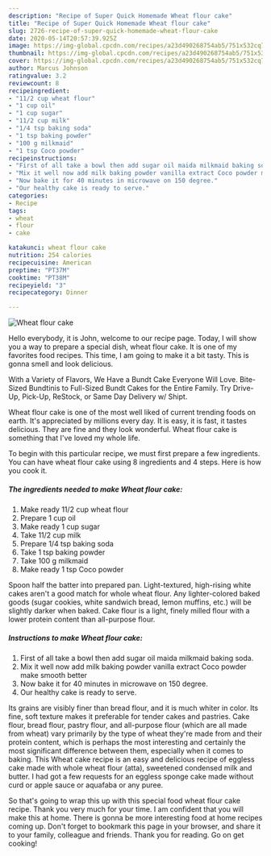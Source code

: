 ```yaml
---
description: "Recipe of Super Quick Homemade Wheat flour cake"
title: "Recipe of Super Quick Homemade Wheat flour cake"
slug: 2726-recipe-of-super-quick-homemade-wheat-flour-cake
date: 2020-05-14T20:57:39.925Z
image: https://img-global.cpcdn.com/recipes/a23d490268754ab5/751x532cq70/wheat-flour-cake-recipe-main-photo.jpg
thumbnail: https://img-global.cpcdn.com/recipes/a23d490268754ab5/751x532cq70/wheat-flour-cake-recipe-main-photo.jpg
cover: https://img-global.cpcdn.com/recipes/a23d490268754ab5/751x532cq70/wheat-flour-cake-recipe-main-photo.jpg
author: Marcus Johnson
ratingvalue: 3.2
reviewcount: 8
recipeingredient:
- "11/2 cup wheat flour"
- "1 cup oil"
- "1 cup sugar"
- "11/2 cup milk"
- "1/4 tsp baking soda"
- "1 tsp baking powder"
- "100 g milkmaid"
- "1 tsp Coco powder"
recipeinstructions:
- "First of all take a bowl then add sugar oil maida milkmaid baking soda."
- "Mix it well now add milk baking powder vanilla extract Coco powder make smooth better"
- "Now bake it for 40 minutes in microwave on 150 degree."
- "Our healthy cake is ready to serve."
categories:
- Recipe
tags:
- wheat
- flour
- cake

katakunci: wheat flour cake 
nutrition: 254 calories
recipecuisine: American
preptime: "PT37M"
cooktime: "PT38M"
recipeyield: "3"
recipecategory: Dinner

---
```



![Wheat flour cake](https://img-global.cpcdn.com/recipes/a23d490268754ab5/751x532cq70/wheat-flour-cake-recipe-main-photo.jpg)

Hello everybody, it is John, welcome to our recipe page. Today, I will show you a way to prepare a special dish, wheat flour cake. It is one of my favorites food recipes. This time, I am going to make it a bit tasty. This is gonna smell and look delicious.

With a Variety of Flavors, We Have a Bundt Cake Everyone Will Love. Bite-Sized Bundtinis to Full-Sized Bundt Cakes for the Entire Family. Try Drive-Up, Pick-Up, ReStock, or Same Day Delivery w/ Shipt.

Wheat flour cake is one of the most well liked of current trending foods on earth. It's appreciated by millions every day. It is easy, it is fast, it tastes delicious. They are fine and they look wonderful. Wheat flour cake is something that I've loved my whole life.


To begin with this particular recipe, we must first prepare a few ingredients. You can have wheat flour cake using 8 ingredients and 4 steps. Here is how you cook it.

<!--inarticleads1-->

##### The ingredients needed to make Wheat flour cake:

1. Make ready 11/2 cup wheat flour
1. Prepare 1 cup oil
1. Make ready 1 cup sugar
1. Take 11/2 cup milk
1. Prepare 1/4 tsp baking soda
1. Take 1 tsp baking powder
1. Take 100 g milkmaid
1. Make ready 1 tsp Coco powder


Spoon half the batter into prepared pan. Light-textured, high-rising white cakes aren&#39;t a good match for whole wheat flour. Any lighter-colored baked goods (sugar cookies, white sandwich bread, lemon muffins, etc.) will be slightly darker when baked. Cake flour is a light, finely milled flour with a lower protein content than all-purpose flour. 

<!--inarticleads2-->

##### Instructions to make Wheat flour cake:

1. First of all take a bowl then add sugar oil maida milkmaid baking soda.
1. Mix it well now add milk baking powder vanilla extract Coco powder make smooth better
1. Now bake it for 40 minutes in microwave on 150 degree.
1. Our healthy cake is ready to serve.


Its grains are visibly finer than bread flour, and it is much whiter in color. Its fine, soft texture makes it preferable for tender cakes and pastries. Cake flour, bread flour, pastry flour, and all-purpose flour (which are all made from wheat) vary primarily by the type of wheat they&#39;re made from and their protein content, which is perhaps the most interesting and certainly the most significant difference between them, especially when it comes to baking. This Wheat cake recipe is an easy and delicious recipe of eggless cake made with whole wheat flour (atta), sweetened condensed milk and butter. I had got a few requests for an eggless sponge cake made without curd or apple sauce or aquafaba or any puree. 

So that's going to wrap this up with this special food wheat flour cake recipe. Thank you very much for your time. I am confident that you will make this at home. There is gonna be more interesting food at home recipes coming up. Don't forget to bookmark this page in your browser, and share it to your family, colleague and friends. Thank you for reading. Go on get cooking!
